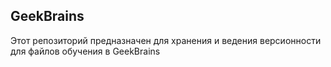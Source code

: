 ## GeekBrains

Этот репозиторий предназначен для хранения и ведения версионности для файлов обучения в GeekBrains
